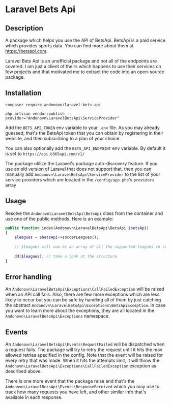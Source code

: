 # Laravel Bets Api

## Description
A package which helps you use the API of BetsApi. BetsApi is a paid service which provides sports data.
You can find more about them at <a href="https://betsapi.com">https://betsapi.com</a>.

Laravel Bets Api is an unofficial package and not all of the endpoints are covered.
I am just a client of theirs which happens to use their services on few projects
and that motivated me to extract the code into an open-source package.  

## Installation
```shell
composer require andonovn/laravel-bets-api
```

```shell
php artisan vendor:publish --provider="Andonovn\LaravelBetsApi\ServiceProvider"
```

Add the `BETS_API_TOKEN` env variable to your `.env` file. As you may already guessed, that's the BetsApi token
that you can obtain by registering in their website, and then subscribing to a plan of your choice.

You can also optionally add the `BETS_API_ENDPOINT` env variable. By default it is set to `https://api.b365api.com/v1/`

The package utilize the Laravel's package auto-discovery feature. If you use an old version of Laravel that 
does not support that, then you can manually add `Andonovn\LaravelBetsApi\ServiceProvider` to the list of your
service providers which are located in the `/config/app.php`'s `providers` array  

## Usage
Resolve the `Andonovn\LaravelBetsApi\BetsApi` class from the container and use one of the public methods.
Here is an example:
```php
public function index(Andonovn\LaravelBetsApi\BetsApi $betsApi)
{
    $leagues = $betsApi->soccerLeagues();
    
    // $leagues will now be an array of all the supported leagues in soccer, use it as per your needs
    
    dd($leagues); // take a look at the structure
}
```

## Error handling
An `Andonovn\LaravelBetsApi\Exceptions\CallFailedException` will be raised when an API call fails.
Also, there are few more exceptions which are less likely to occur but you can be safe by handling all
of them by just catching the abstract `Andonovn\LaravelBetsApi\Exceptions\BetsApiException`.
In case you want to learn more about the exceptions, they are all located in the `Andonovn\LaravelBetsApi\Exceptions` namespace.

## Events
An `Andonovn\LaravelBetsApi\Events\RequestFailed` will be dispatched when a request fails.
The package will try to retry the request until it hits the max allowed retries specified in the config.
Note that the event will be raised for every retry that was made. When it hits the attempts limit, it will
throw the `Andonovn\LaravelBetsApi\Exceptions\CallFailedException` exception as described above.

There is one more event that the package raise and that's the `Andonovn\LaravelBetsApi\Events\ResponseReceived`
which you may use to track how many requests you have left, and other similar info that's available in each response.
